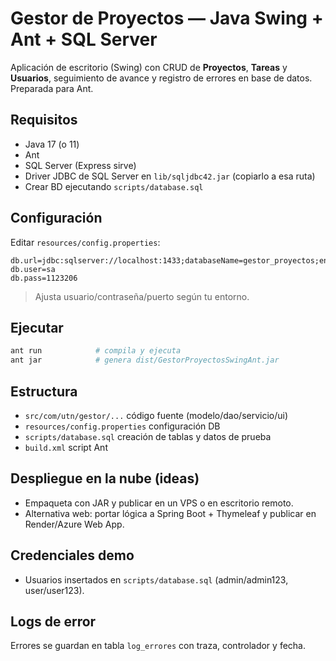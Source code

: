 # Gestor de Proyectos — Java Swing + Ant + SQL Server

Aplicación de escritorio (Swing) con CRUD de **Proyectos**, **Tareas** y **Usuarios**, 
seguimiento de avance y registro de errores en base de datos. Preparada para Ant.

## Requisitos
- Java 17 (o 11)
- Ant
- SQL Server (Express sirve)
- Driver JDBC de SQL Server en `lib/sqljdbc42.jar` (copiarlo a esa ruta)
- Crear BD ejecutando `scripts/database.sql`

## Configuración
Editar `resources/config.properties`:
```
db.url=jdbc:sqlserver://localhost:1433;databaseName=gestor_proyectos;encrypt=false
db.user=sa
db.pass=1123206
```

> Ajusta usuario/contraseña/puerto según tu entorno.

## Ejecutar
```bash
ant run            # compila y ejecuta
ant jar            # genera dist/GestorProyectosSwingAnt.jar
```

## Estructura
- `src/com/utn/gestor/...` código fuente (modelo/dao/servicio/ui)
- `resources/config.properties` configuración DB
- `scripts/database.sql` creación de tablas y datos de prueba
- `build.xml` script Ant

## Despliegue en la nube (ideas)
- Empaqueta con JAR y publicar en un VPS o en escritorio remoto.
- Alternativa web: portar lógica a Spring Boot + Thymeleaf y publicar en Render/Azure Web App.

## Credenciales demo
- Usuarios insertados en `scripts/database.sql` (admin/admin123, user/user123).

## Logs de error
Errores se guardan en tabla `log_errores` con traza, controlador y fecha.
